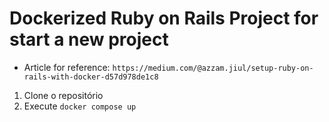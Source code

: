 # Dockerized Ruby on Rails Project for start a new project

- Article for reference: `https://medium.com/@azzam.jiul/setup-ruby-on-rails-with-docker-d57d978de1c8`

1. Clone o repositório
2. Execute `docker compose up`
